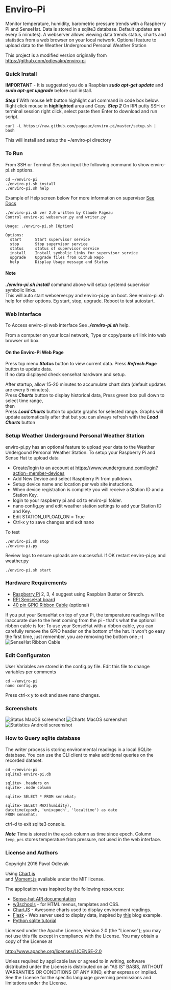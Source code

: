 # Enviro-Pi
Monitor temperature, humidity, barometric pressure trends with a Raspberry Pi and SenseHat.
Data is stored in a sqlite3 database. Default updates are every 5 minutes).  A webserver
allows viewing data trends status, charts and statistics from a web browser on your local network.
Optional feature to upload data to the Weather Underground Personal Weather Station

This project is a modified version originally from https://github.com/odlevakp/enviro-pi

### Quick Install
**IMPORTANT** - It is suggested you do a Raspbian ***sudo apt-get update*** and ***sudo apt-get upgrade***
before curl install.

***Step 1*** With mouse left button highlight curl command in code box below. Right click mouse in **highlighted** area and Copy.
***Step 2*** On RPI putty SSH or terminal session right click, select paste then Enter to download and run script.

    curl -L https://raw.github.com/pageauc/enviro-pi/master/setup.sh | bash

This will install and setup the ~/enviro-pi directory

### To Run
From SSH or Terminal Session input the following command to show enviro-pi.sh options.

    cd ~/enviro-pi
    ./enviro-pi.sh install
    ./enviro-pi.sh help
    
Example of Help screen below For more information on supervisor [See Docs](https://www.digitalocean.com/community/tutorials/how-to-install-and-manage-supervisor-on-ubuntu-and-debian-vps)
   
```
./enviro-pi.sh ver 2.0 written by Claude Pageau
Control enviro-pi webserver.py and writer.py

Usage: ./enviro-pi.sh [Option]

Options:
  start      Start supervisor service
  stop       Stop supervisor service
  status     status of supervisor service
  install    Install symbolic links for supervisor service
  upgrade    Upgrade files from Github Repo
  help       Display Usage message and Status
```
    
#### Note   
***./enviro-pi.sh install*** command above will setup systemd supervisor symbolic links.   
This will auto start webserver.py and enviro-pi.py on boot.
See enviro-pi.sh help for other options. Eg start, stop, upgrade.  Reboot to test autostart.

### Web Interface 
To Access enviro-pi web interface See ***./enviro-pi.sh*** help.      

From a computer on your local network, Type or copy/paste url link into web browser url box.     

#### On the Enviro-Pi Web Page
Press top menu ***Status*** button to view current data. Press ***Refresh Page*** button to update data.    
If no data displayed check sensehat hardware and setup.

After startup, allow 15-20 minutes to accumulate chart data (default updates are every 5 minutes).   
Press ***Charts*** button to display historical data, Press green box pull down to select time range,    
then     
Press ***Load Charts*** button to update graphs for selected range.
Graphs will update automatically after that but you can always refresh with the ***Load Charts*** button

### Setup Weather Underground Personal Weather Station 

enviro-pi.py has an optional feature to upload your data to the Weather Undergound Personal Weather Station.
To setup your Raspberry Pi and Sense Hat to upload data

* Create/login to an account at https://www.wunderground.com/login?action=member-devices
* Add New Device and select Raspberry Pi from pulldown.
* Setup device name and location per web site instuctions.
* When device registration is complete you will receive a Station ID and a Station Key.
* login to your raspberry pi and cd to enviro-pi folder.
* nano config.py and edit weather station settings to add your Station ID and Key.
* Edit STATION_UPLOAD_ON = True
* Ctrl-x y to save changes and exit nano

To test

    ./enviro-pi.sh stop
    ./enviro-pi.py
    
Review logs to ensure uploads are successful.
If OK restart enviro-pi.py and weather.py 

    ./enviro-pi.sh start
    

### Hardware Requirements
* [Raspberry Pi](https://www.raspberrypi.org/products/) 2, 3, 4  suggest using Raspbian Buster or Stretch.   
* [RPI SenseHat board](https://www.raspberrypi.org/products/sense-hat/)   
* [40 pin GPIO Ribbon Cable](https://thepihut.com/products/gpio-ribbon-cable-for-raspberry-pi-40-pins) (optional)

If you put your SenseHat on top of your Pi, the temperature readings will be
inaccurate due to the heat coming from the pi - that's what the optional ribbon cable is for:
To use your SenseHat with a ribbon cable, you can carefully remove the GPIO header on the bottom of the hat.
It won't go easy the first time, just remember, you are removing the bottom one ;-)
![SenseHat Ribbon Cable](http://files.phisolutions.eu/enviro-pi-hw1.jpg "SenseHat with Ribbon Cable")

### Edit Configuraton
User Variables are stored in the config.py file.  Edit this file to change variables per comments

    cd ~/enviro-pi
    nano config.py

Press ctrl-x y to exit and save nano changes.

### Screenshots
![Status MacOS screenshot](http://files.phisolutions.eu/status.png "Status MacOS screenshot")
![Charts MacOS screenshot](http://files.phisolutions.eu/charts.png "Charts MacOS screenshot")
![Statistics Android screenshot](http://files.phisolutions.eu/statistics.png "Statistics Android screenshot")

### How to Query sqlite database
The writer process is storing environmental readings in a local SQLite database. You can use the CLI client
to make additional queries on the recorded dataset.

```
cd ~/enviro-pi
sqlite3 enviro-pi.db

sqlite> .headers on
sqlite> .mode column

sqlite> SELECT * FROM sensehat;

sqlite> SELECT MAX(humidity),
datetime(epoch, 'unixepoch', 'localtime') as date
FROM sensehat;
```
ctrl-d to exit sqlite3 console.   

***Note*** Time is stored in the `epoch` column as time since epoch. 
Column `temp_prs` stores temperature from pressure, not used in the web interface.

### License and Authors
Copyright 2016 Pavol Odlevak

Using <a href="http://www.chartjs.org/">Chart.js</a>     
and <a href="http://momentjs.com/">Moment.js</a> available under the MIT license.

The application was inspired by the following resources:

* [Sense-hat API documentation](https://pythonhosted.org/sense-hat/)
* [w3schools](https://pythonhosted.org/sense-hat/) - for HTML menus, templates and CSS.
* [ChartJS](http://www.chartjs.org/docs) - Awesome charts used to display environment readings.
* [Flask](http://flask.pocoo.org/) - Web server used to display data, inspired by [this](https://github.com/pallets/flask/tree/master/examples/flaskr) blog example.
* [Python sqlite tutorial](http://zetcode.com/db/sqlitepythontutorial/)

Licensed under the Apache License, Version 2.0 (the "License"); you may not use this file except in compliance with the License. You may obtain a copy of the License at

http://www.apache.org/licenses/LICENSE-2.0

Unless required by applicable law or agreed to in writing, software distributed under the License is distributed on an "AS IS" BASIS, WITHOUT WARRANTIES OR CONDITIONS OF ANY KIND, either express or implied. See the License for the specific language governing permissions and limitations under the License.
